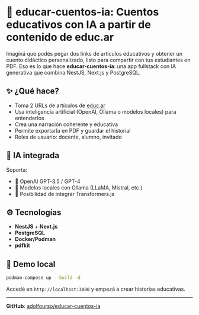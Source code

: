 # 🧠 educar-cuentos-ia: Cuentos educativos con IA a partir de contenido de educ.ar

Imaginá que podés pegar dos links de artículos educativos y obtener un cuento didáctico personalizado, listo para compartir con tus estudiantes en PDF. Eso es lo que hace **educar-cuentos-ia**: una app fullstack con IA generativa que combina NestJS, Next.js y PostgreSQL.

## ✨ ¿Qué hace?

- Toma 2 URLs de artículos de [educ.ar](https://www.educ.ar)
- Usa inteligencia artificial (OpenAI, Ollama o modelos locales) para entenderlos
- Crea una narración coherente y educativa
- Permite exportarla en PDF y guardar el historial
- Roles de usuario: docente, alumno, invitado

## 🧠 IA integrada

Soporta:

- 🔌 OpenAI GPT-3.5 / GPT-4
- 🧱 Modelos locales con Ollama (LLaMA, Mistral, etc.)
- 🧪 Posibilidad de integrar Transformers.js

## ⚙️ Tecnologías

- **NestJS** + **Next.js**
- **PostgreSQL**
- **Docker/Podman**
- **pdfkit**

## 👀 Demo local

```bash
podman-compose up --build -d
```

Accedé en `http://localhost:3000` y empezá a crear historias educativas.

---

**GitHub**: [adolfourso/educar-cuentos-ia](https://github.com/adolfourso/educar-cuentos-ia)